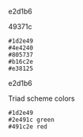 
e2d1b6

49371c


    #1d2e49
    #4e4240
    #805737
    #b16c2e
    #e38125

e2d1b6


Triad scheme colors

    #1d2e49
    #2e491c green
    #491c2e red

